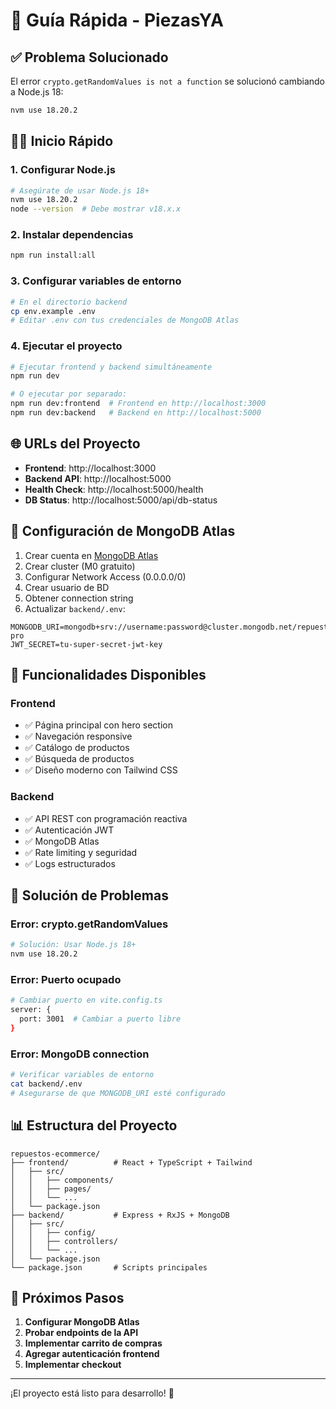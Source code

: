# 🚀 Guía Rápida - PiezasYA

## ✅ Problema Solucionado

El error `crypto.getRandomValues is not a function` se solucionó cambiando a Node.js 18:

```bash
nvm use 18.20.2
```

## 🏃‍♂️ Inicio Rápido

### 1. Configurar Node.js
```bash
# Asegúrate de usar Node.js 18+
nvm use 18.20.2
node --version  # Debe mostrar v18.x.x
```

### 2. Instalar dependencias
```bash
npm run install:all
```

### 3. Configurar variables de entorno
```bash
# En el directorio backend
cp env.example .env
# Editar .env con tus credenciales de MongoDB Atlas
```

### 4. Ejecutar el proyecto
```bash
# Ejecutar frontend y backend simultáneamente
npm run dev

# O ejecutar por separado:
npm run dev:frontend  # Frontend en http://localhost:3000
npm run dev:backend   # Backend en http://localhost:5000
```

## 🌐 URLs del Proyecto

- **Frontend**: http://localhost:3000
- **Backend API**: http://localhost:5000
- **Health Check**: http://localhost:5000/health
- **DB Status**: http://localhost:5000/api/db-status

## 🔧 Configuración de MongoDB Atlas

1. Crear cuenta en [MongoDB Atlas](https://cloud.mongodb.com)
2. Crear cluster (M0 gratuito)
3. Configurar Network Access (0.0.0.0/0)
4. Crear usuario de BD
5. Obtener connection string
6. Actualizar `backend/.env`:

```env
MONGODB_URI=mongodb+srv://username:password@cluster.mongodb.net/repuestos-pro
JWT_SECRET=tu-super-secret-jwt-key
```

## 📱 Funcionalidades Disponibles

### Frontend
- ✅ Página principal con hero section
- ✅ Navegación responsive
- ✅ Catálogo de productos
- ✅ Búsqueda de productos
- ✅ Diseño moderno con Tailwind CSS

### Backend
- ✅ API REST con programación reactiva
- ✅ Autenticación JWT
- ✅ MongoDB Atlas
- ✅ Rate limiting y seguridad
- ✅ Logs estructurados

## 🐛 Solución de Problemas

### Error: crypto.getRandomValues
```bash
# Solución: Usar Node.js 18+
nvm use 18.20.2
```

### Error: Puerto ocupado
```bash
# Cambiar puerto en vite.config.ts
server: {
  port: 3001  # Cambiar a puerto libre
}
```

### Error: MongoDB connection
```bash
# Verificar variables de entorno
cat backend/.env
# Asegurarse de que MONGODB_URI esté configurado
```

## 📊 Estructura del Proyecto

```
repuestos-ecommerce/
├── frontend/          # React + TypeScript + Tailwind
│   ├── src/
│   │   ├── components/
│   │   ├── pages/
│   │   └── ...
│   └── package.json
├── backend/           # Express + RxJS + MongoDB
│   ├── src/
│   │   ├── config/
│   │   ├── controllers/
│   │   └── ...
│   └── package.json
└── package.json       # Scripts principales
```

## 🎯 Próximos Pasos

1. **Configurar MongoDB Atlas**
2. **Probar endpoints de la API**
3. **Implementar carrito de compras**
4. **Agregar autenticación frontend**
5. **Implementar checkout**

---

¡El proyecto está listo para desarrollo! 🚀 